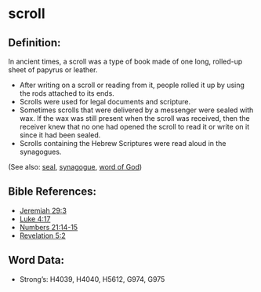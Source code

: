 # scroll

## Definition:

In ancient times, a scroll was a type of book made of one long, rolled-up sheet of papyrus or leather.

* After writing on a scroll or reading from it, people rolled it up by using the rods attached to its ends.
* Scrolls were used for legal documents and scripture.
* Sometimes scrolls that were delivered by a messenger were sealed with wax. If the wax was still present when the scroll was received, then the receiver knew that no one had opened the scroll to read it or write on it since it had been sealed.
* Scrolls containing the Hebrew Scriptures were read aloud in the synagogues.

(See also: [seal](../other/seal.md), [synagogue](../kt/synagogue.md), [word of God](../kt/wordofgod.md))

## Bible References:

* [Jeremiah 29:3](rc://en/tn/help/jer/29/03)
* [Luke 4:17](rc://en/tn/help/luk/04/17)
* [Numbers 21:14-15](rc://en/tn/help/num/21/14)
* [Revelation 5:2](rc://en/tn/help/rev/05/02)

## Word Data:

* Strong’s: H4039, H4040, H5612, G974, G975
